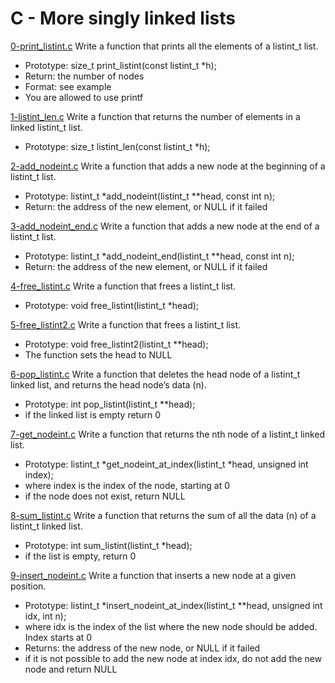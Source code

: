 # C - More singly linked lists

[0-print_listint.c](./0-print_listint.c)
Write a function that prints all the elements of a listint_t list.

- Prototype: size_t print_listint(const listint_t \*h);
- Return: the number of nodes
- Format: see example
- You are allowed to use printf

[1-listint_len.c](./1-listint_len.c)
Write a function that returns the number of elements in a linked listint_t list.

- Prototype: size_t listint_len(const listint_t \*h);

[2-add_nodeint.c](./2-add_nodeint.c)
Write a function that adds a new node at the beginning of a listint_t list.

- Prototype: listint_t \*add_nodeint(listint_t \*\*head, const int n);
- Return: the address of the new element, or NULL if it failed

[3-add_nodeint_end.c](./3-add_nodeint_end.c)
Write a function that adds a new node at the end of a listint_t list.

- Prototype: listint_t \*add_nodeint_end(listint_t \*\*head, const int n);
- Return: the address of the new element, or NULL if it failed

[4-free_listint.c](./4-free_listint.c)
Write a function that frees a listint_t list.

- Prototype: void free_listint(listint_t \*head);

[5-free_listint2.c](./5-free_listint2.c)
Write a function that frees a listint_t list.

- Prototype: void free_listint2(listint_t \*\*head);
- The function sets the head to NULL

[6-pop_listint.c](./6-pop_listint.c)
Write a function that deletes the head node of a listint_t linked list, and returns the head node’s data (n).

- Prototype: int pop_listint(listint_t \*\*head);
- if the linked list is empty return 0

[7-get_nodeint.c](./7-get_nodeint.c)
Write a function that returns the nth node of a listint_t linked list.

- Prototype: listint_t *get_nodeint_at_index(listint_t *head, unsigned int index);
- where index is the index of the node, starting at 0
- if the node does not exist, return NULL

[8-sum_listint.c](./8-sum_listint.c)
Write a function that returns the sum of all the data (n) of a listint_t linked list.

- Prototype: int sum_listint(listint_t \*head);
- if the list is empty, return 0

[9-insert_nodeint.c](./9-insert_nodeint.c)
Write a function that inserts a new node at a given position.

- Prototype: listint_t \*insert_nodeint_at_index(listint_t \*\*head, unsigned int idx, int n);
- where idx is the index of the list where the new node should be added. Index starts at 0
- Returns: the address of the new node, or NULL if it failed
- if it is not possible to add the new node at index idx, do not add the new node and return NULL
